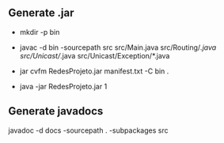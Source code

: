## Generate .jar
- mkdir -p bin

- javac -d bin -sourcepath src src/Main.java src/Routing/*.java src/Unicast/*.java src/Unicast/Exception/*.java

- jar cvfm RedesProjeto.jar manifest.txt -C bin .

- java -jar RedesProjeto.jar 1

## Generate javadocs
javadoc -d docs -sourcepath . -subpackages src
